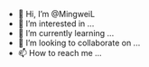 - 👋 Hi, I’m @MingweiL
- 👀 I’m interested in ...
- 🌱 I’m currently learning ...
- 💞️ I’m looking to collaborate on ...
- 📫 How to reach me ...

<!---
MingweiL/MingweiL is a ✨ special ✨ repository because its `README.md` (this file) appears on your GitHub profile.
You can click the Preview link to take a look at your changes.
--->
